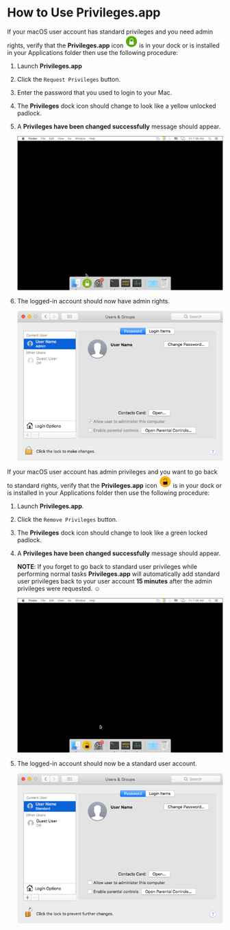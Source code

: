 # How to Use Privileges.app

If your macOS user account has standard privileges and you need admin rights, verify that the **Privileges.app** icon ![](how-to-images/Privileges_icon_locked_in_line.png) is in your dock or is installed in your Applications folder then use the following procedure:

1. Launch **Privileges.app** 
2. Click the `Request Privileges` button.
3. Enter the password that you used to login to your Mac.
4. The **Privileges** dock icon should change to look like a yellow unlocked padlock.
5. A **Privileges have been changed successfully** message should appear.

    ![](how-to-images/privileges_get_admin_rights_auth_required.gif)

6. The logged-in account should now have admin rights.

    ![](how-to-images/user_account_with_admin_user_privileges.png)

If your macOS user account has admin privileges and you want to go back to standard rights, verify that the **Privileges.app** icon ![](how-to-images/Privileges_icon_unlocked_in_line.png) is in your dock or is installed in your Applications folder then use the following procedure:

1. Launch **Privileges.app**.
2. Click the `Remove Privileges` button.
3. The **Privileges** dock icon should change to look like a green locked padlock.
4. A **Privileges have been changed successfully** message should appear.

    **NOTE**: If you forget to go back to standard user privileges while performing normal tasks **Privileges.app** will automatically add standard user privileges back to your user account **15 minutes** after the admin privileges were requested. ☺️

    ![](how-to-images/privileges_remove_admin_rights.gif)

5. The logged-in account should now be a standard user account.

    ![](how-to-images/user_account_with_standard_user_privileges.png)
